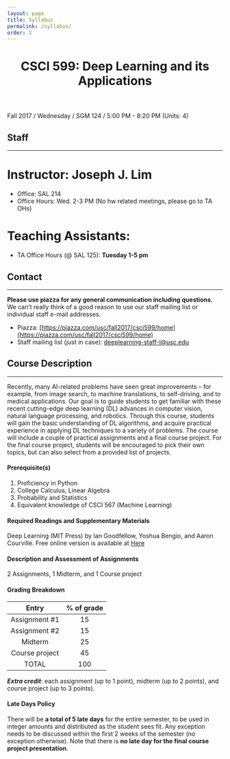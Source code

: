 ```yaml
---
layout: page
title: Syllabus
permalink: /syllabus/
order: 2
---
```


<header class="post-header">
  <h1 class="post-title">CSCI 599: Deep Learning and its Applications</h1>
</header>

Fall 2017 / Wednesday / SGM 124 / 5:00 PM - 8:20 PM (Units: 4)

## Staff
---

# Instructor: Joseph J. Lim

- Office: SAL 214
- Office Hours: Wed. 2-3 PM (No hw related meetings, please go to TA OHs)


# Teaching Assistants:
<!--
| Hexiang Hu | **Zeng Huang** | Youngwoon Lee |
|:-----:|:------:|:------:|
| **Artem Molchanov** | **Shunsuke Saito** | **Shao-Hua Sun** |
| **Te-Lin Wu** | **Sitao Xiang** | |
-->

- TA Office Hours (@ SAL 125): **Tuesday 1-5 pm**

## Contact
---
**Please use piazza for any general communication including questions.**
We can’t really think of a good reason to use our staff mailing list or individual staff e-mail addresses.

* Piazza: [https://piazza.com/usc/fall2017/csci599/home](https://piazza.com/usc/fall2017/csci599/home)
* Staff mailing list (just in case): deeplearning-staff-l@usc.edu

## Course Description
---
Recently, many AI-related problems have seen great improvements – for example, from image search, to machine translations, to self-driving, and to medical applications. Our goal is to guide students to get familiar with these recent cutting-edge deep learning (DL) advances in computer vision, natural language processing, and robotics. Through this course, students will gain the basic understanding of DL algorithms, and acquire practical experience in applying DL techniques to a variety of problems. The course will include a couple of practical assignments and a final course project. For the final course project, students will be encouraged to pick their own topics, but can also select from a  provided list of projects.

#### Prerequisite(s)
1. Proficiency in Python
2. College Calculus, Linear Algebra
3. Probability and Statistics
4. Equivalent knowledge of CSCI 567 (Machine Learning)

#### Required Readings and Supplementary Materials
Deep Learning (MIT Press) by Ian Goodfellow, Yoshua Bengio, and Aaron Courville. Free online version is available at [Here](http://www.deeplearningbook.org/)

#### Description and Assessment of Assignments
2 Assignments, 1 Midterm, and 1 Course project

#### Grading Breakdown

| Entry             | % of grade      |
|:-----------------:|:---------------:|
| Assignment #1     | 15              |
| Assignment #2     | 15              |
| Midterm           | 25              |
| Course project    | 45              |
| TOTAL             | 100             |

***Extra credit***: each assignment (up to 1 point), midterm (up to 2 points), and course project (up to 3 points).

<!--
#### Assignment Submission Policy
All assignments need to be submitted in a paper form by 5pm of the due date.
-->

#### Late Days Policy
There will be **a total of 5 late days** for the entire semester, to be used in integer amounts and distributed as the student sees fit. Any exception needs to be discussed within the first 2 weeks of the semester (no exception otherwise). Note that there is **no late day for the final course project presentation**.

